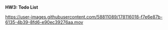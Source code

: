 **HW3: Todo List**


https://user-images.githubusercontent.com/58811089/178116018-f7e6e87b-6135-4b39-8fd6-e90ec39276aa.mov

